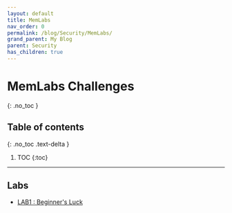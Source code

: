 ```yaml
---
layout: default
title: MemLabs
nav_order: 0
permalink: /blog/Security/MemLabs/
grand_parent: My Blog
parent: Security
has_children: true
---
```


# MemLabs Challenges #
{: .no_toc }

## Table of contents ##
{: .no_toc .text-delta }

1. TOC
{:toc}

---

## Labs ##

- [LAB1 : Beginner's Luck](/blog/Security/MemLabs/LAB1/)
